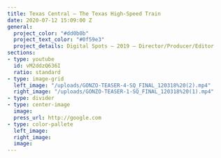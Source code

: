```yaml
---
title: Texas Central — The Texas High-Speed Train
date: 2020-07-12 15:09:00 Z
general:
  project_color: "#dd0b0b"
  project_text_color: "#0f59e3"
  project_details: Digital Spots – 2019 – Director/Producer/Editor
sections:
- type: youtube
  id: vM2ddzQ636I
  ratio: standard
- type: image-grid
  left_image: "/uploads/GONZO-TEASER-4-SQ_FINAL_120318%20(2).mp4"
  right_image: "/uploads/GONZO-TEASER-1-SQ_FINAL_120318%20(1).mp4"
- type: divider
- type: center-image
  image: 
  press_url: http://google.com
- type: color-pallete
  left_image: 
  right_image: 
  image: 
---
```


